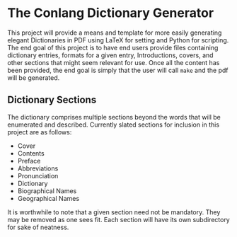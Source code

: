 # The Conlang Dictionary Generator

This project will provide a means and template for more easily generating elegant Dictionaries in PDF using LaTeX for setting and Python for scripting.  The end goal of this project is to have end users provide files containing dictionary entries, formats for a given entry, Introductions, covers, and other sections that might seem relevant for use.  Once all the content has been provided, the end goal is simply that the user will call `make` and the pdf will be generated.

## Dictionary Sections

The dictionary comprises multiple sections beyond the words that will be enumerated and described.  Currently slated sections for inclusion in this project are as follows:

- Cover
- Contents
- Preface
- Abbreviations
- Pronunciation
- Dictionary
- Biographical Names
- Geographical Names

It is worthwhile to note that a given section need not be mandatory.  They may be removed as one sees fit.  Each section will have its own subdirectory for sake of neatness.
